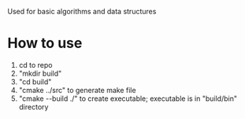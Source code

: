 Used for basic algorithms and data structures

# How to use
1. cd to repo
2. "mkdir build"
3. "cd build"
4. "cmake ../src" to generate make file
5. "cmake --build ./" to create executable; executable is in "build/bin" directory